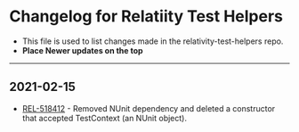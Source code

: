 # Changelog for Relatiity Test Helpers

- This file is used to list changes made in the relativity-test-helpers repo.
- **Place Newer updates on the top**

-------------------------

## 2021-02-15
- [REL-518412](https://jira.kcura.com/browse/REL-518412) - Removed NUnit dependency and deleted a constructor that accepted TestContext (an NUnit object).

